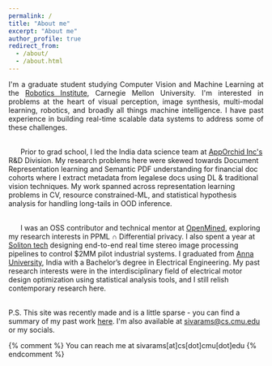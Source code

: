 ```yaml
---
permalink: /
title: "About me"
excerpt: "About me"
author_profile: true
redirect_from: 
  - /about/
  - /about.html
---
```


[comment]: <> (<t style="font-size:30px;"><b><t1 style="color:rgb&#40;139, 209, 212&#41;">Siva</t1>ramakrishnan Subramanian</b></t>)
[comment]: <> (<t style="font-size:30px;color:rgb&#40;139, 209, 212&#41;"><b>About me</b></t>)

<p align="justify">
I'm a graduate student studying Computer Vision and Machine Learning at the <a href="https://www.ri.cmu.edu">Robotics Institute</a>, Carnegie Mellon University. I'm interested in problems at the heart of visual perception, image synthesis, multi-modal learning, robotics, and broadly all things machine intelligence. I have past experience in building real-time scalable data systems to address some of these challenges.
<br>
<br>
  
&nbsp;&nbsp;&nbsp;&nbsp;&nbsp;&nbsp;Prior to grad school, I led the India data science team at <a href="https://www.apporchid.com">AppOrchid Inc's</a> R&D Division. My research problems here were skewed towards Document Representation learning and Semantic PDF understanding for financial doc cohorts where I extract metadata from legalese docs using DL & traditional vision techniques. My work spanned across representation learning problems in CV, resource constrained-ML, and statistical hypothesis analysis for handling long-tails in OOD inference.
<br>
<br>

&nbsp;&nbsp;&nbsp;&nbsp;&nbsp;&nbsp;I was an OSS contributor and technical mentor at <a href="https://www.openmined.org">OpenMined</a>, exploring my research interests in PPML <strong>∩</strong> Differential privacy. I also spent a year at <a href="https://www.solitontech.com">Soliton tech</a> designing end-to-end real time stereo image processing pipelines to control $2MM pilot industrial systems. I graduated from <a href="https://www.annauniv.edu">Anna University</a>, India with a Bachelor’s degree in Electrical Engineering. My past research interests were in the interdisciplinary field of electrical motor design optimization using statistical analysis tools, and I still relish contemporary research here.
<br>
<br>

P.S. This site was recently made and is a little sparse - you can find a summary of my past work <a href="https://krishnansr.github.io/cv">here</a>. I'm also available at <a href="mailto:sivarams@cs.cmu.edu">sivarams@cs.cmu.edu</a> or my socials.

{% comment %}
You can reach me at sivarams[at]cs[dot]cmu[dot]edu
{% endcomment %}
</p>
